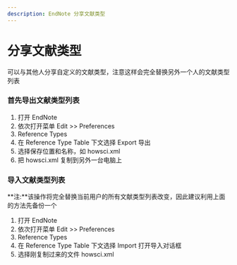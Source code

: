 ```yaml
---
description: EndNote 分享文献类型
---
```


# 分享文献类型

可以与其他人分享自定义的文献类型，注意这样会完全替换另外一个人的文献类型列表

### 首先导出文献类型列表

1. 打开 EndNote
2. 依次打开菜单 Edit &gt;&gt; Preferences
3. Reference Types
4. 在 Reference Type Table 下文选择 Export 导出
5. 选择保存位置和名称，如 howsci.xml
6. 把 howsci.xml 复制到另外一台电脑上

### 导入文献类型列表

**注:**该操作将完全替换当前用户的所有文献类型列表改变，因此建议利用上面的方法先备份一个

1. 打开 EndNote
2. 依次打开菜单 Edit &gt;&gt; Preferences
3. Reference Types
4. 在 Reference Type Table 下文选择 Import 打开导入对话框
5. 选择刚复制过来的文件 howsci.xml

